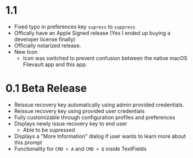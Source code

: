 # 1.1

- Fixed typo in preferences key `supress` to `suppress`
- Offically have an Apple Signed release (Yes I ended up buying a developer license finally)
- Officially notarized release.
- New Icon
  - Icon was switched to prevent confusion between the native macOS Filevault app and this app.


# 0.1 Beta Release

- Reissue recovery key automatically using admin provided credentials.
- Reissue recovery key using provided user credentials
- Fully customizable through configuration profiles and preferences
- Displays newly issue recovery key to end user
  - Able to be supressed
- Displays a "More Information" dialog if user wants to learn more about this prompt
- Functionality for `CMD + A` and `CMD + Q` inside TextFields
